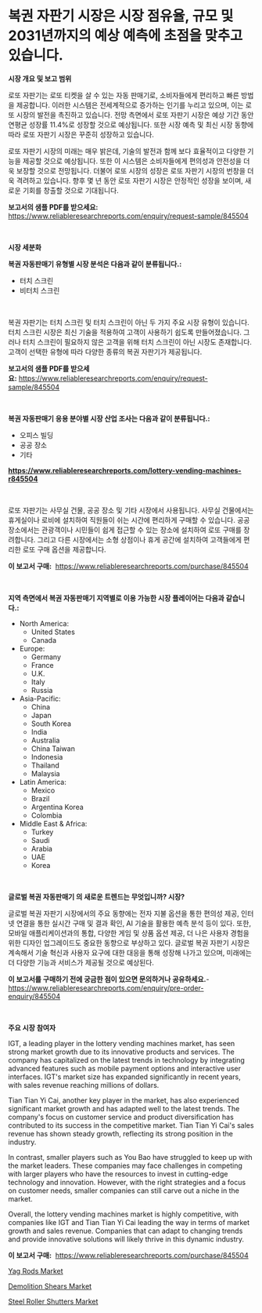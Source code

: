 <p><h1>복권 자판기 시장은 시장 점유율, 규모 및 2031년까지의 예상 예측에 초점을 맞추고 있습니다.</h1></p><p><strong>시장 개요 및 보고 범위</strong></p>
<p><p>로또 자판기는 로또 티켓을 살 수 있는 자동 판매기로, 소비자들에게 편리하고 빠른 방법을 제공합니다. 이러한 시스템은 전세계적으로 증가하는 인기를 누리고 있으며, 이는 로또 시장의 발전을 촉진하고 있습니다. 전망 측면에서 로또 자판기 시장은 예상 기간 동안 연평균 성장률 11.4%로 성장할 것으로 예상됩니다. 또한 시장 예측 및 최신 시장 동향에 따라 로또 자판기 시장은 꾸준히 성장하고 있습니다.</p><p>로또 자판기 시장의 미래는 매우 밝은데, 기술의 발전과 함께 보다 효율적이고 다양한 기능을 제공할 것으로 예상됩니다. 또한 이 시스템은 소비자들에게 편의성과 안전성을 더욱 보장할 것으로 전망됩니다. 더불어 로또 시장의 성장은 로또 자판기 시장의 번창을 더욱 격려하고 있습니다. 향후 몇 년 동안 로또 자판기 시장은 안정적인 성장을 보이며, 새로운 기회를 창출할 것으로 기대됩니다.</p></p>
<p><strong>보고서의 샘플 PDF를 받으세요:</strong> <a href="https://www.reliableresearchreports.com/enquiry/request-sample/845504">https://www.reliableresearchreports.com/enquiry/request-sample/845504</a></p>
<p>&nbsp;</p>
<p><strong>시장 세분화</strong></p>
<p><strong>복권 자동판매기 유형별 시장 분석은 다음과 같이 분류됩니다.:</strong></p>
<p><ul><li>터치 스크린</li><li>비터치 스크린</li></ul></p>
<p>&nbsp;</p>
<p><p>복권 자판기는 터치 스크린 및 터치 스크린이 아닌 두 가지 주요 시장 유형이 있습니다. 터치 스크린 시장은 최신 기술을 적용하여 고객이 사용하기 쉽도록 만들어졌습니다. 그러나 터치 스크린이 필요하지 않은 고객을 위해 터치 스크린이 아닌 시장도 존재합니다. 고객이 선택한 유형에 따라 다양한 종류의 복권 자판기가 제공됩니다.</p></p>
<p><strong>보고서의 샘플 PDF를 받으세요:</strong>&nbsp;<a href="https://www.reliableresearchreports.com/enquiry/request-sample/845504">https://www.reliableresearchreports.com/enquiry/request-sample/845504</a></p>
<p>&nbsp;</p>
<p><strong> 복권 자동판매기 응용 분야별 시장 산업 조사는 다음과 같이 분류됩니다.:</strong></p>
<p><ul><li>오피스 빌딩</li><li>공공 장소</li><li>기타</li></ul></p>
<p><strong><a href="https://www.reliableresearchreports.com/lottery-vending-machines-r845504">https://www.reliableresearchreports.com/lottery-vending-machines-r845504</a></strong></p>
<p>&nbsp;</p>
<p><p>로또 자판기는 사무실 건물, 공공 장소 및 기타 시장에서 사용됩니다. 사무실 건물에서는 휴게실이나 로비에 설치하여 직원들이 쉬는 시간에 편리하게 구매할 수 있습니다. 공공 장소에서는 관광객이나 시민들이 쉽게 접근할 수 있는 장소에 설치하여 로또 구매를 장려합니다. 그리고 다른 시장에서는 소형 상점이나 휴게 공간에 설치하여 고객들에게 편리한 로또 구매 옵션을 제공합니다.</p></p>
<p><strong>이 보고서 구매:</strong>&nbsp; <a href="https://www.reliableresearchreports.com/purchase/845504">https://www.reliableresearchreports.com/purchase/845504</a></p>
<p>&nbsp;</p>
<p><strong>지역 측면에서 복권 자동판매기 지역별로 이용 가능한 시장 플레이어는 다음과 같습니다.:</strong></p>
<p><ul>
    <li>
        North America:
        <ul>
            <li>United States</li>
            <li>Canada</li>
        </ul>
    </li>
    <li>
        Europe:
        <ul>
            <li>Germany</li>
            <li>France</li>
            <li>U.K.</li>
            <li>Italy</li>
            <li>Russia</li>
        </ul>
    </li>
    <li>
        Asia-Pacific:
        <ul>
            <li>China</li>
            <li>Japan</li>
            <li>South Korea</li>
            <li>India</li>
            <li>Australia</li>
            <li>China Taiwan</li>
            <li>Indonesia</li>
            <li>Thailand</li>
            <li>Malaysia</li>
        </ul>
    </li>
    <li>
        Latin America:
        <ul>
            <li>Mexico</li>
            <li>Brazil</li>
            <li>Argentina Korea</li>
            <li>Colombia</li>
        </ul>
    </li>
    <li>
        Middle East & Africa:
        <ul>
            <li>Turkey</li>
            <li>Saudi</li>
            <li>Arabia</li>
            <li>UAE</li>
            <li>Korea</li>
        </ul>
    </li>
    </ul></p>
<p>&nbsp;</p>
<p><strong>글로벌 복권 자동판매기 의 새로운 트렌드는 무엇입니까? 시장?</strong></p>
<p><p>글로벌 복권 자판기 시장에서의 주요 동향에는 전자 지불 옵션을 통한 편의성 제공, 인터넷 연결을 통한 실시간 구매 및 결과 확인, AI 기술을 활용한 예측 분석 등이 있다. 또한, 모바일 애플리케이션과의 통합, 다양한 게임 및 상품 옵션 제공, 더 나은 사용자 경험을 위한 디자인 업그레이드도 중요한 동향으로 부상하고 있다. 글로벌 복권 자판기 시장은 계속해서 기술 혁신과 사용자 요구에 대한 대응을 통해 성장해 나가고 있으며, 미래에는 더 다양한 기능과 서비스가 제공될 것으로 예상된다.</p></p>
<p><strong>이 보고서를 구매하기 전에 궁금한 점이 있으면 문의하거나 공유하세요.</strong>- <a href="https://www.reliableresearchreports.com/enquiry/pre-order-enquiry/845504">https://www.reliableresearchreports.com/enquiry/pre-order-enquiry/845504</a></p>
<p>&nbsp;</p>
<p><strong>주요 시장 참여자</strong></p>
<p><p>IGT, a leading player in the lottery vending machines market, has seen strong market growth due to its innovative products and services. The company has capitalized on the latest trends in technology by integrating advanced features such as mobile payment options and interactive user interfaces. IGT's market size has expanded significantly in recent years, with sales revenue reaching millions of dollars.</p><p>Tian Tian Yi Cai, another key player in the market, has also experienced significant market growth and has adapted well to the latest trends. The company's focus on customer service and product diversification has contributed to its success in the competitive market. Tian Tian Yi Cai's sales revenue has shown steady growth, reflecting its strong position in the industry.</p><p>In contrast, smaller players such as You Bao have struggled to keep up with the market leaders. These companies may face challenges in competing with larger players who have the resources to invest in cutting-edge technology and innovation. However, with the right strategies and a focus on customer needs, smaller companies can still carve out a niche in the market.</p><p>Overall, the lottery vending machines market is highly competitive, with companies like IGT and Tian Tian Yi Cai leading the way in terms of market growth and sales revenue. Companies that can adapt to changing trends and provide innovative solutions will likely thrive in this dynamic industry.</p></p>
<p><strong>이 보고서 구매:</strong>&nbsp;&nbsp;<a href="https://www.reliableresearchreports.com/purchase/845504">https://www.reliableresearchreports.com/purchase/845504</a></p>
<p><p><a href="https://five-trouble-98a.notion.site/Yag-Rods-Market-Size-Focuses-on-Market-Dynamics-In-Depth-Analysis-and-Future-Projections-of-its-Mar-a1edc36778404486a26034f62215ef6d">Yag Rods Market</a></p><p><a href="https://github.com/WillieWoodard/Market-Research-Report-List-4/blob/main/demolition-shears-market.md">Demolition Shears Market</a></p><p><a href="https://nifty-kite-d51.notion.site/Steel-Roller-Shutters-Market-Size-Focuses-on-Market-Dynamics-In-Depth-Analysis-and-Future-Projectio-799c82530a8d41c0b7e4d34a877893a8">Steel Roller Shutters Market</a></p></p>